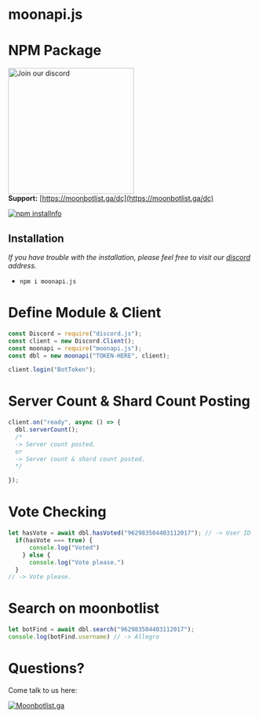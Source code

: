 # moonapi.js
# NPM Package
<a href="https://moonbotlist.ga/dc" target="_blank"><img src="https://logos-world.net/wp-content/uploads/2020/12/Discord-Logo.png?size=512" alt="Join our discord" width="256"></a><br>
**Support:** [https://moonbotlist.ga/dc](https://moonbotlist.ga/dc) <br>





<a href="https://nodei.co/npm/moonapi.js"><img src="https://nodei.co/npm/moonapi.js.png?downloads=true&stars=true" alt="npm installnfo" /></a>

## Installation
*If you have trouble with the installation, please feel free to visit our [discord](https://moonbotlist.ga/dc) address.*
- `npm i moonapi.js`

# Define Module & Client
```js
const Discord = require("discord.js");
const client = new Discord.Client();
const moonapi = require("moonapi.js");
const dbl = new moonapi("TOKEN-HERE", client);

client.login("BotToken");
```

# Server Count & Shard Count Posting
```js
client.on("ready", async () => {
  dbl.serverCount();
  /* 
  -> Server count posted. 
  or 
  -> Server count & shard count posted.
  */

});
```

# Vote Checking
```js
let hasVote = await dbl.hasVoted("962983504403112017"); // -> User ID
  if(hasVote === true) {
      console.log("Voted")
    } else {
      console.log("Vote please.")
  }
// -> Vote please.
```

# Search on moonbotlist
```js
let botFind = await dbl.search("962983504403112017");
console.log(botFind.username) // -> Allegro
```


# Questions?
Come talk to us here:

[![Moonbotlist.ga](https://discord.com/api/guilds/936511306306039818/embed.png?style=banner1)](https://discord.gg/QMdsVH4Ezc)

